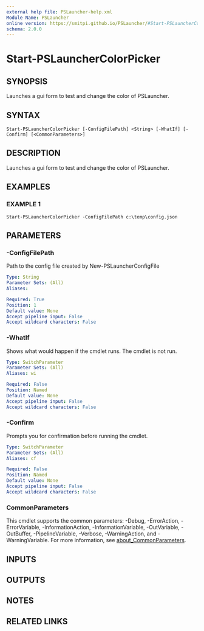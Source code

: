 ```yaml
---
external help file: PSLauncher-help.xml
Module Name: PSLauncher
online version: https://smitpi.github.io/PSLauncher/#Start-PSLauncherColorPicker
schema: 2.0.0
---
```


# Start-PSLauncherColorPicker

## SYNOPSIS
Launches a gui form to test and change the color of PSLauncher.

## SYNTAX

```
Start-PSLauncherColorPicker [-ConfigFilePath] <String> [-WhatIf] [-Confirm] [<CommonParameters>]
```

## DESCRIPTION
Launches a gui form to test and change the color of PSLauncher.

## EXAMPLES

### EXAMPLE 1
```
Start-PSLauncherColorPicker -ConfigFilePath c:\temp\config.json
```

## PARAMETERS

### -ConfigFilePath
Path to the config file created by New-PSLauncherConfigFile

```yaml
Type: String
Parameter Sets: (All)
Aliases:

Required: True
Position: 1
Default value: None
Accept pipeline input: False
Accept wildcard characters: False
```

### -WhatIf
Shows what would happen if the cmdlet runs.
The cmdlet is not run.

```yaml
Type: SwitchParameter
Parameter Sets: (All)
Aliases: wi

Required: False
Position: Named
Default value: None
Accept pipeline input: False
Accept wildcard characters: False
```

### -Confirm
Prompts you for confirmation before running the cmdlet.

```yaml
Type: SwitchParameter
Parameter Sets: (All)
Aliases: cf

Required: False
Position: Named
Default value: None
Accept pipeline input: False
Accept wildcard characters: False
```

### CommonParameters
This cmdlet supports the common parameters: -Debug, -ErrorAction, -ErrorVariable, -InformationAction, -InformationVariable, -OutVariable, -OutBuffer, -PipelineVariable, -Verbose, -WarningAction, and -WarningVariable. For more information, see [about_CommonParameters](http://go.microsoft.com/fwlink/?LinkID=113216).

## INPUTS

## OUTPUTS

## NOTES

## RELATED LINKS
